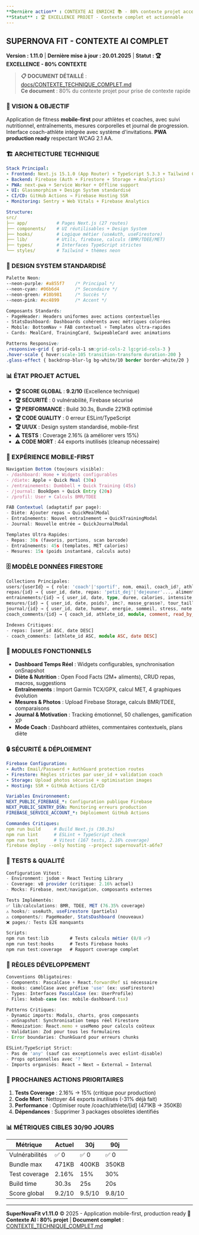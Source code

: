 ```yaml
---
**Dernière action** : CONTEXTE AI ENRICHI 📚 - 80% contexte projet accessible rapidement
**Statut** : 🏆 EXCELLENCE PROJET - Contexte complet et actionnable
---
```


## **SUPERNOVA FIT - CONTEXTE AI COMPLET** 
**Version : 1.11.0** | **Dernière mise à jour : 20.01.2025** | **Statut : 🏆 EXCELLENCE - 80% CONTEXTE**

> **📋 DOCUMENT DÉTAILLÉ** : [docs/CONTEXTE_TECHNIQUE_COMPLET.md](../CONTEXTE_TECHNIQUE_COMPLET.md)  
> **Ce document** : 80% du contexte projet pour prise de contexte rapide

### **🎯 VISION & OBJECTIF**
Application de fitness **mobile-first** pour athlètes et coaches, avec suivi nutritionnel, entraînements, mesures corporelles et journal de progression. Interface coach-athlète intégrée avec système d'invitations. **PWA production ready** respectant WCAG 2.1 AA.

### **🏗️ ARCHITECTURE TECHNIQUE**
```yaml
Stack Principal:
- Frontend: Next.js 15.1.0 (App Router) + TypeScript 5.3.3 + Tailwind CSS
- Backend: Firebase (Auth + Firestore + Storage + Analytics)
- PWA: next-pwa + Service Worker + Offline support
- UI: Glassmorphism + Design System standardisé
- CI/CD: GitHub Actions → Firebase Hosting SSR
- Monitoring: Sentry + Web Vitals + Firebase Analytics

Structure:
src/
├── app/           # Pages Next.js (27 routes)
├── components/    # UI réutilisables + Design System
├── hooks/         # Logique métier (useAuth, useFirestore)
├── lib/           # Utils, firebase, calculs (BMR/TDEE/MET)
├── types/         # Interfaces TypeScript strictes
└── styles/        # Tailwind + thèmes neon
```

### **🎨 DESIGN SYSTEM STANDARDISÉ**
```css
Palette Neon:
--neon-purple: #a855f7    /* Principal */
--neon-cyan: #06b6d4      /* Secondaire */
--neon-green: #10b981     /* Succès */
--neon-pink: #ec4899      /* Accent */

Composants Standards:
- PageHeader: Headers uniformes avec actions contextuelles
- StatsDashboard: Dashboards cohérents avec métriques colorées
- Mobile: BottomNav + FAB contextuel + Templates ultra-rapides
- Cards: MealCard, TrainingCard, SwipeableCard avec animations

Patterns Responsive:
.responsive-grid { grid-cols-1 sm:grid-cols-2 lg:grid-cols-3 }
.hover-scale { hover:scale-105 transition-transform duration-200 }
.glass-effect { backdrop-blur-lg bg-white/10 border border-white/20 }
```

### **📊 ÉTAT PROJET ACTUEL**
- **🏆 SCORE GLOBAL** : **9.2/10** (Excellence technique)
- **🏆 SÉCURITÉ** : 0 vulnérabilité, Firebase sécurisé
- **🏆 PERFORMANCE** : Build 30.3s, Bundle 221KB optimisé
- **🏆 CODE QUALITY** : 0 erreur ESLint/TypeScript
- **🏆 UI/UX** : Design system standardisé, mobile-first
- **⚠️ TESTS** : Coverage 2.16% (à améliorer vers 15%)
- **⚠️ CODE MORT** : 44 exports inutilisés (cleanup nécessaire)

### **📱 EXPÉRIENCE MOBILE-FIRST**
```typescript
Navigation Bottom (toujours visible):
- /dashboard: Home + Widgets configurables
- /diete: Apple + Quick Meal (30s)
- /entrainements: Dumbbell + Quick Training (45s)
- /journal: BookOpen + Quick Entry (20s)
- /profil: User + Calculs BMR/TDEE

FAB Contextuel (adaptatif par page):
- Diète: Ajouter repas → QuickMealModal
- Entraînements: Nouvel entraînement → QuickTrainingModal
- Journal: Nouvelle entrée → QuickJournalModal

Templates Ultra-Rapides:
- Repas: 30s (favoris, portions, scan barcode)
- Entraînements: 45s (templates, MET calories)
- Mesures: 15s (poids instantané, calculs auto)
```

### **🗄️ MODÈLE DONNÉES FIRESTORE**
```typescript
Collections Principales:
users/{userId} → { role: 'coach'|'sportif', nom, email, coach_id?, athletes? }
repas/{id} → { user_id, date, repas: 'petit_dej'|'dejeuner'..., aliments[], macros }
entrainements/{id} → { user_id, date, type, duree, calories, intensite, exercices? }
mesures/{id} → { user_id, date, poids?, imc?, masse_grasse?, tour_taille? }
journal/{id} → { user_id, date, humeur, energie, sommeil, stress, note }
coach_comments/{id} → { coach_id, athlete_id, module, comment, read_by_athlete? }

Indexes Critiques:
- repas: [user_id ASC, date DESC]
- coach_comments: [athlete_id ASC, module ASC, date DESC]
```

### **🚀 MODULES FONCTIONNELS**
- **Dashboard Temps Réel** : Widgets configurables, synchronisation onSnapshot
- **Diète & Nutrition** : Open Food Facts (2M+ aliments), CRUD repas, macros, suggestions
- **Entraînements** : Import Garmin TCX/GPX, calcul MET, 4 graphiques évolution
- **Mesures & Photos** : Upload Firebase Storage, calculs BMR/TDEE, comparaisons
- **Journal & Motivation** : Tracking émotionnel, 50 challenges, gamification XP
- **Mode Coach** : Dashboard athlètes, commentaires contextuels, plans diète

### **🔒 SÉCURITÉ & DÉPLOIEMENT**
```yaml
Firebase Configuration:
- Auth: Email/Password + AuthGuard protection routes
- Firestore: Règles strictes par user_id + validation coach
- Storage: Upload photos sécurisé + optimisation images
- Hosting: SSR + GitHub Actions CI/CD

Variables Environnement:
NEXT_PUBLIC_FIREBASE_*: Configuration publique Firebase
NEXT_PUBLIC_SENTRY_DSN: Monitoring erreurs production
FIREBASE_SERVICE_ACCOUNT_*: Déploiement GitHub Actions

Commandes Critiques:
npm run build     # Build Next.js (30.3s)
npm run lint      # ESLint + TypeScript check
npm run test      # Vitest (167 tests, 2.16% coverage)
firebase deploy --only hosting --project supernovafit-a6fe7
```

### **🧪 TESTS & QUALITÉ**
```typescript
Configuration Vitest:
- Environment: jsdom + React Testing Library
- Coverage: v8 provider (critique: 2.16% actuel)
- Mocks: Firebase, next/navigation, composants externes

Tests Implémentés:
✅ lib/calculations: BMR, TDEE, MET (76.35% coverage)
⚠️ hooks/: useAuth, useFirestore (partiels)
⚠️ components/: PageHeader, StatsDashboard (nouveaux)
❌ pages/: Tests E2E manquants

Scripts:
npm run test:lib        # Tests calculs métier (8/8 ✅)
npm run test:hooks      # Tests Firebase hooks
npm run test:coverage   # Rapport coverage complet
```

### **🔧 RÈGLES DÉVELOPPEMENT**
```typescript
Conventions Obligatoires:
- Components: PascalCase + React.forwardRef si nécessaire
- Hooks: camelCase avec préfixe 'use' (ex: useFirestore)
- Types: Interfaces PascalCase (ex: UserProfile)
- Files: kebab-case (ex: mobile-dashboard.tsx)

Patterns Critiques:
- Dynamic imports: Modals, charts, gros composants
- onSnapshot: Synchronisation temps réel Firestore
- Memoization: React.memo + useMemo pour calculs coûteux
- Validation: Zod pour tous les formulaires
- Error boundaries: ChunkGuard pour erreurs chunks

ESLint/TypeScript Strict:
- Pas de 'any' (sauf cas exceptionnels avec eslint-disable)
- Props optionnelles avec '?'
- Imports organisés: React → Next → External → Internal
```

### **🎯 PROCHAINES ACTIONS PRIORITAIRES**
1. **Tests Coverage** : 2.16% → 15% (critique pour production)
2. **Code Mort** : Nettoyer 44 exports inutilisés (-31% déjà fait)
3. **Performance** : Optimiser route /coach/athlete/[id] (471KB → 350KB)
4. **Dépendances** : Supprimer 3 packages obsolètes identifiés

### **📊 MÉTRIQUES CIBLES 30/90 JOURS**
| Métrique | Actuel | 30j | 90j |
|----------|--------|-----|-----|
| Vulnérabilités | ✅ 0 | ✅ 0 | ✅ 0 |
| Bundle max | 471KB | 400KB | 350KB |
| Test coverage | 2.16% | 15% | 30% |
| Build time | 30.3s | 25s | 20s |
| Score global | 9.2/10 | 9.5/10 | 9.8/10 |

---

**SuperNovaFit v1.11.0** © 2025 - Application mobile-first, production ready 🚀  
**Contexte AI : 80% projet** | **Document complet** : [CONTEXTE_TECHNIQUE_COMPLET.md](../CONTEXTE_TECHNIQUE_COMPLET.md)